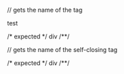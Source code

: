 // gets the name of the tag
<div>test</div>

/* expected */
div
/**/

// gets the name of the self-closing tag
<div/>

/* expected */
div
/**/